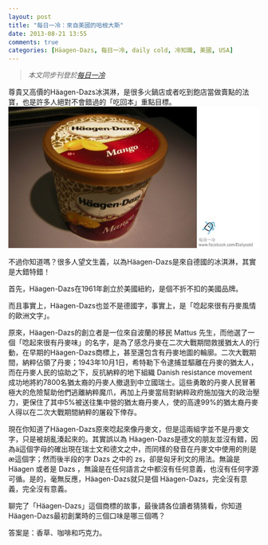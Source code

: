 ```yaml
---
layout: post
title: "每日一冷：來自美國的哈根大斯"
date: 2013-08-21 13:55
comments: true
categories: [Häagen-Dazs, 每日一冷, daily cold, 冷知識, 美國, USA]
---
```

>*本文同步刊登於[每日一冷](https://www.facebook.com/photo.php?fbid=521013937971014&set=a.413366638735745.91782.413364295402646&type=1 "你知道嗎？【來自美國的哈根大斯】")*

尊貴又高價的Häagen-Dazs冰淇淋，是很多火鍋店或者吃到飽店當做賣點的法寶，也是許多人絕對不會錯過的「吃回本」重點目標。
![daily_cold0821.jpg](/assets/img/2013/kY9cNPk3QwWpVZiBeqE1_daily_cold0821.jpg)

不過你知道嗎？很多人望文生義，以為Häagen-Dazs是來自德國的冰淇淋，其實是大錯特錯！

<!--more-->

首先，Häagen-Dazs在1961年創立於美國紐約，是個不折不扣的美國品牌。

而且事實上，Häagen-Dazs也並不是德國字，事實上，是「唸起來很有丹麥風情的歐洲文字」。


原來，Häagen-Dazs的創立者是一位來自波蘭的移民 Mattus 先生，而他選了一個「唸起來很有丹麥味」的名字，是為了感念丹麥在二次大戰期間救援猶太人的行動，在早期的Häagen-Dazs商標上，甚至還包含有丹麥地圖的輪廓。二次大戰期間，納粹佔領了丹麥；1943年10月1日，希特勒下令逮捕並驅離在丹麥的猶太人，而在丹麥人民的協助之下，反抗納粹的地下組織 Danish resistance movement 成功地將約7800名猶太裔的丹麥人撤退到中立國瑞士。這些勇敢的丹麥人民冒著極大的危險幫助他們逃離納粹魔爪，再加上丹麥當局對納粹政府施加強大的政治壓力，更保住了其中5%被送往集中營的猶太裔丹麥人，使的高達99%的猶太裔丹麥人得以在二次大戰期間納粹的屠殺下倖存。

現在你知道了Häagen-Dazs原來唸起來像丹麥文，但是這兩組字並不是丹麥文字，只是被胡亂湊起來的。其實誤以為 Häagen-Dazs是德文的朋友並沒有錯，因為ä這個字母的確出現在瑞士文和德文之中，而同樣的發音在丹麥文中使用的則是æ這個字；然而後半段的字 Dazs 之中的 zs，卻是匈牙利文的用法。無論是 Häagen 或者是 Dazs ，無論是在任何語言之中都沒有任何意義，也沒有任何字源可循。是的，毫無反應，Häagen-Dazs就只是個 Häagen-Dazs，完全沒有意義，完全沒有意義。


聊完了「Häagen-Dazs」這個商標的故事，最後請各位讀者猜猜看，你知道Häagen-Dazs最初創業時的三個口味是哪三個嗎？





答案是：香草、咖啡和巧克力。
